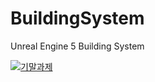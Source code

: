 # BuildingSystem
Unreal Engine 5 Building System

[![기말과제](http://img.youtube.com/vi/Uxc5ImtMVFg/0.jpg)](https://youtu.be/Uxc5ImtMVFg) 
